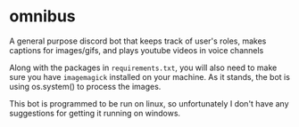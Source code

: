 # omnibus
A general purpose discord bot that keeps track of user's roles, makes captions for images/gifs, and plays youtube videos in voice channels

Along with the packages in `requirements.txt`, you will also need to make sure you have `imagemagick` installed on your machine. As it stands, the bot is using os.system() to process the images.

This bot is programmed to be run on linux, so unfortunately I don't have any suggestions for getting it running on windows.
